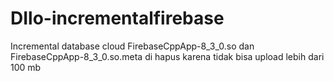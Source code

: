 # DIlo-incrementalfirebase
Incremental database cloud
 FirebaseCppApp-8_3_0.so dan FirebaseCppApp-8_3_0.so.meta di hapus karena tidak bisa upload lebih dari 100 mb
